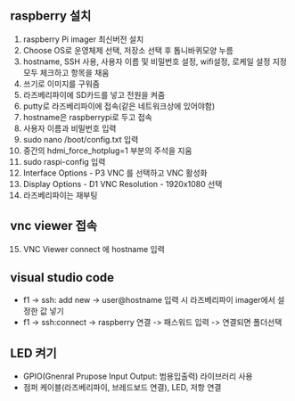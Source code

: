 ## raspberry 설치

1. raspberry Pi imager 최신버전 설치
2. Choose OS로 운영체제 선택, 저장소 선택 후 톱니바퀴모양 누름
3. hostname, SSH 사용, 사용자 이름 및 비밀번호 설정, wifi설정, 로케일 설정 지정 모두 체크하고 항목을 채움
4. 쓰기로 이미지를 구워줌
5. 라즈베리파이에 SD카드를 넣고 전원을 켜줌
6. putty로 라즈베리파이에 접속(같은 네트워크상에 있어야함)
7. hostname은 raspberrypi로 두고 접속
8. 사용자 이름과 비밀번호 입력
9. sudo nano /boot/config.txt 입력
10. 중간의 hdmi_force_hotplug=1 부분의 주석을 지움
11. sudo raspi-config 입력
12. Interface Options - P3 VNC 를 선택하고 VNC 활성화
13. Display Options - D1 VNC Resolution - 1920x1080 선택
14. 라즈베리파이는 재부팅

## vnc viewer 접속
15. VNC Viewer connect 에 hostname 입력

## visual studio code
- f1 -> ssh: add new -> user@hostname 입력 시 라즈베리파이 imager에서 설정한 값 넣기
- f1 -> ssh:connect -> raspberry 연결 -> 패스워드 입력 -> 연결되면 폴더선택

## LED 켜기
- GPIO(Gnenral Prupose Input Output: 범용입출력) 라이브러리 사용
- 점퍼 케이블(라즈베리파이, 브레드보드 연결), LED, 저항 연결